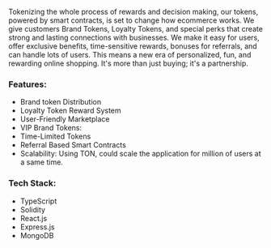
Tokenizing the whole process of rewards and decision making, our tokens, powered by smart contracts, is set to change how ecommerce works. We give customers Brand Tokens, Loyalty Tokens, and special perks that create strong and lasting connections with businesses. We make it easy for users, offer exclusive benefits, time-sensitive rewards, bonuses for referrals, and can handle lots of users. This means a new era of personalized, fun, and rewarding online shopping. It's more than just buying; it's a partnership.
<br />
### Features:

* Brand token Distribution
* Loyalty Token Reward System
* User-Friendly Marketplace
* VIP Brand Tokens:
* Time-Limited Tokens
* Referral Based Smart Contracts
* Scalability: Using TON, could scale the application for million of users at a same time.


### Tech Stack:

* TypeScript
* Solidity
* React.js
* Express.js
* MongoDB
  
